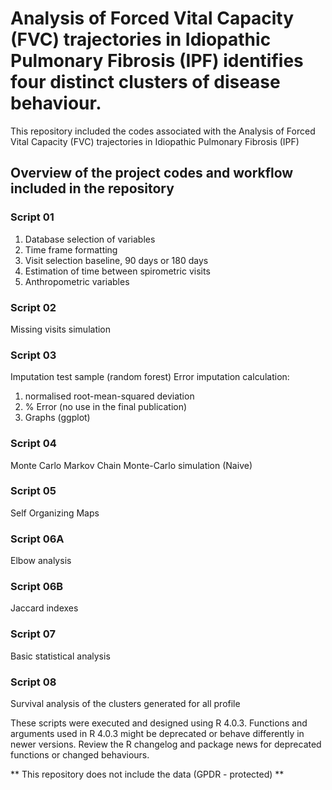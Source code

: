 # Analysis of Forced Vital Capacity (FVC) trajectories in Idiopathic Pulmonary Fibrosis (IPF) identifies four distinct clusters of disease behaviour.
This repository included the codes associated with the Analysis of Forced Vital Capacity (FVC) trajectories in Idiopathic Pulmonary Fibrosis (IPF)

## Overview of the project codes and workflow included in the repository
### Script 01
1) Database selection of variables
2) Time frame formatting 
3) Visit selection baseline, 90 days or 180 days
4) Estimation of time between spirometric visits
5) Anthropometric variables

### Script 02
Missing visits simulation

### Script 03
Imputation test sample (random forest)
Error imputation calculation: 
1) normalised root-mean-squared deviation
2) % Error (no use in the final publication)
3) Graphs (ggplot)

### Script 04
Monte Carlo Markov Chain Monte-Carlo simulation (Naive)

### Script 05 
Self Organizing Maps

### Script 06A
Elbow analysis

### Script 06B
Jaccard indexes

### Script 07 
Basic statistical analysis

### Script 08
Survival analysis of the clusters generated for all profile

These scripts were executed and designed using R 4.0.3. 
Functions and arguments used in R 4.0.3 might be deprecated or behave differently in newer versions. 
Review the R changelog and package news for deprecated functions or changed behaviours.

** This repository does not include the data (GPDR - protected) **
